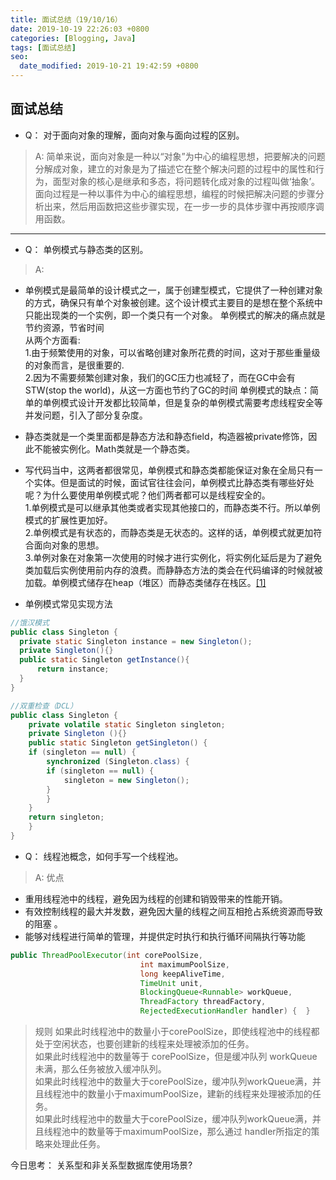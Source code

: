 ```yaml
---
title: 面试总结（19/10/16）
date: 2019-10-19 22:26:03 +0800
categories: [Blogging, Java]
tags: [面试总结]
seo:
  date_modified: 2019-10-21 19:42:59 +0800
---
```


## 面试总结

* Q： 对于面向对象的理解，面向对象与面向过程的区别。

> A: 简单来说，面向对象是一种以“对象”为中心的编程思想，把要解决的问题分解成对象，建立的对象是为了描述它在整个解决问题的过程中的属性和行为，面型对象的核心是继承和多态，将问题转化成对象的过程叫做‘抽象’。  
面向过程是一种以事件为中心的编程思想，编程的时候把解决问题的步骤分析出来，然后用函数把这些步骤实现，在一步一步的具体步骤中再按顺序调用函数。

---
* Q： 单例模式与静态类的区别。

>A:  
* 单例模式是最简单的设计模式之一，属于创建型模式，它提供了一种创建对象的方式，确保只有单个对象被创建。这个设计模式主要目的是想在整个系统中只能出现类的一个实例，即一个类只有一个对象。
单例模式的解决的痛点就是节约资源，节省时间  
从两个方面看:  
1.由于频繁使用的对象，可以省略创建对象所花费的时间，这对于那些重量级的对象而言，是很重要的.  
2.因为不需要频繁创建对象，我们的GC压力也减轻了，而在GC中会有STW(stop the world)，从这一方面也节约了GC的时间
单例模式的缺点：简单的单例模式设计开发都比较简单，但是复杂的单例模式需要考虑线程安全等并发问题，引入了部分复杂度。  
* 静态类就是一个类里面都是静态方法和静态field，构造器被private修饰，因此不能被实例化。Math类就是一个静态类。  
* 写代码当中，这两者都很常见，单例模式和静态类都能保证对象在全局只有一个实体。但是面试的时候，面试官往往会问，单例模式比静态类有哪些好处呢？为什么要使用单例模式呢？他们两者都可以是线程安全的。  
1.单例模式是可以继承其他类或者实现其他接口的，而静态类不行。所以单例模式的扩展性更加好。  
2.单例模式是有状态的，而静态类是无状态的。这样的话，单例模式就更加符合面向对象的思想。  
3.单例对象在对象第一次使用的时候才进行实例化，将实例化延后是为了避免类加载后实例使用前内存的浪费。而静静态方法的类会在代码编译的时候就被加载。单例模式储存在heap（堆区）而静态类储存在栈区。[[1]](https://blog.csdn.net/laibowon/article/details/91050133)

* 单例模式常见实现方法  

```java
//饿汉模式
public class Singleton {
  private static Singleton instance = new Singleton();
  private Singleton(){}
  public static Singleton getInstance(){
      return instance;
  }
}
```

```java
//双重检查（DCL）
public class Singleton {  
    private volatile static Singleton singleton;  
    private Singleton (){}  
    public static Singleton getSingleton() {  
    if (singleton == null) {  
        synchronized (Singleton.class) {  
        if (singleton == null) {  
            singleton = new Singleton();  
        }  
        }  
    }  
    return singleton;  
    }  
}  
```


* Q： 线程池概念，如何手写一个线程池。
>A: 优点
  * 重用线程池中的线程，避免因为线程的创建和销毁带来的性能开销。
  * 有效控制线程的最大并发数，避免因大量的线程之间互相抢占系统资源而导致的阻塞 。
  * 能够对线程进行简单的管理，并提供定时执行和执行循环间隔执行等功能  

```java
public ThreadPoolExecutor(int corePoolSize,
                             int maximumPoolSize,
                             long keepAliveTime,
                             TimeUnit unit,
                             BlockingQueue<Runnable> workQueue,
                             ThreadFactory threadFactory,
                             RejectedExecutionHandler handler) {  }

```
> 规则
如果此时线程池中的数量小于corePoolSize，即使线程池中的线程都处于空闲状态，也要创建新的线程来处理被添加的任务。   
如果此时线程池中的数量等于 corePoolSize，但是缓冲队列 workQueue未满，那么任务被放入缓冲队列。  
如果此时线程池中的数量大于corePoolSize，缓冲队列workQueue满，并且线程池中的数量小于maximumPoolSize，建新的线程来处理被添加的任务。  
如果此时线程池中的数量大于corePoolSize，缓冲队列workQueue满，并且线程池中的数量等于maximumPoolSize，那么通过 handler所指定的策略来处理此任务。


今日思考： 关系型和非关系型数据库使用场景?

